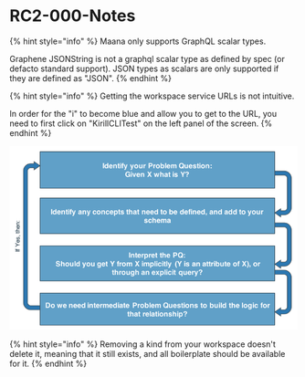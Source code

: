 # RC2-000-Notes

{% hint style="info" %}
Maana only supports GraphQL scalar types.

Graphene JSONString is not a graphql scalar type as defined by spec \(or defacto standard support\). JSON types as scalars are only supported if they are defined as "JSON".
{% endhint %}

{% hint style="info" %}
Getting the workspace service URLs is not intuitive. 

In order for the "i" to become blue and allow you to get to the URL, you need to first click on "KirillCLITest" on the left panel of the screen.
{% endhint %}

![KirillCLITest Screen](../../../.gitbook/assets/image%20%2890%29.png)

{% hint style="info" %}
Removing a kind from your workspace doesn't delete it, meaning that it still exists, and all boilerplate should be available for it.
{% endhint %}

